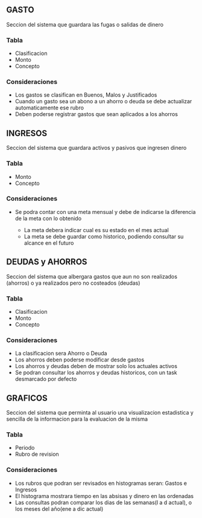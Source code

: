 ## GASTO
Seccion del sistema que guardara las fugas o salidas de dinero

### Tabla
<ul>
  <li>Clasificacion</li>
  <li>Monto</li>
  <li>Concepto</li>
</ul>

### Consideraciones
<ul>
  <li>Los gastos se clasifican en Buenos, Malos y Justificados</li>
  <li>Cuando un gasto sea un abono a un ahorro o deuda se debe actualizar automaticamente ese rubro</li>
  <li>Deben poderse registrar gastos que sean aplicados a los ahorros</li>
</ul>


## INGRESOS
Seccion del sistema que guardara activos y pasivos que ingresen dinero

### Tabla
<ul>
  <li>Monto</li>
  <li>Concepto</li>
</ul>

### Consideraciones
<ul>
  <li>Se podra contar con una meta mensual y debe de indicarse la diferencia de la meta con lo obtenido</li>
  <ul>
    <li>La meta debera indicar cual es su estado en el mes actual</li>
    <li>La meta se debe guardar como historico, podiendo consultar su alcance en el futuro</li>
  </ul>
</ul>


## DEUDAS y AHORROS
Seccion del sistema que albergara gastos que aun no son realizados (ahorros) o ya realizados pero no costeados (deudas)

### Tabla
<ul>
  <li>Clasificacion</li>
  <li>Monto</li>
  <li>Concepto</li>
</ul>

### Consideraciones
<ul>
  <li>La clasificacion sera Ahorro o Deuda</li>
  <li>Los ahorros deben poderse modificar desde gastos</li>
  <li>Los ahorros y deudas deben de mostrar solo los actuales activos</li>
  <li>Se podran consultar los ahorros y deudas historicos, con un task desmarcado por defecto</li>
</ul>


## GRAFICOS
Seccion del sistema que perminta al usuario una visualizacion estadistica y sencilla de la informacion para la evaluacion de la misma

### Tabla
<ul>
  <li>Periodo</li>
  <li>Rubro de revision</li>
</ul>

### Consideraciones
<ul>
  <li>Los rubros que podran ser revisados en histogramas seran: Gastos e Ingresos</li>
  <li>El histograma mostrara tiempo en las absisas y dinero en las ordenadas</li>
  <li>Las consultas podran comparar los dias de las semanas(l a d actual), o los meses del año(ene a dic actual)</li>
</ul>
